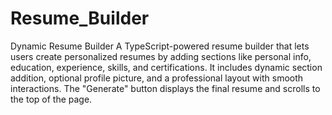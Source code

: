 # Resume_Builder

Dynamic Resume Builder
A TypeScript-powered resume builder that lets users create personalized resumes by adding sections like personal info, education, experience, skills, and certifications. It includes dynamic section addition, optional profile picture, and a professional layout with smooth interactions. The "Generate" button displays the final resume and scrolls to the top of the page.

